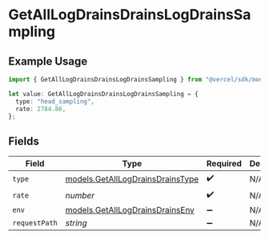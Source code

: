 # GetAllLogDrainsDrainsLogDrainsSampling

## Example Usage

```typescript
import { GetAllLogDrainsDrainsLogDrainsSampling } from "@vercel/sdk/models/getalllogdrainsop.js";

let value: GetAllLogDrainsDrainsLogDrainsSampling = {
  type: "head_sampling",
  rate: 2784.86,
};
```

## Fields

| Field                                                                      | Type                                                                       | Required                                                                   | Description                                                                |
| -------------------------------------------------------------------------- | -------------------------------------------------------------------------- | -------------------------------------------------------------------------- | -------------------------------------------------------------------------- |
| `type`                                                                     | [models.GetAllLogDrainsDrainsType](../models/getalllogdrainsdrainstype.md) | :heavy_check_mark:                                                         | N/A                                                                        |
| `rate`                                                                     | *number*                                                                   | :heavy_check_mark:                                                         | N/A                                                                        |
| `env`                                                                      | [models.GetAllLogDrainsDrainsEnv](../models/getalllogdrainsdrainsenv.md)   | :heavy_minus_sign:                                                         | N/A                                                                        |
| `requestPath`                                                              | *string*                                                                   | :heavy_minus_sign:                                                         | N/A                                                                        |